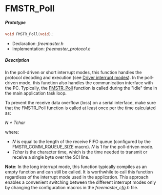 # FMSTR_Poll

##### Prototype

```c
void FMSTR_Poll(void);
```

- Declaration: *freemaster.h*
- Implementation: *freemaster_protocol.c*

##### Description

In the poll-driven or short interrupt modes, this function handles the protocol decoding and execution (see [Driver interrupt modes](driver-interrupt-modes)). In the poll-driven mode, this function also handles the communication interface with the PC. Typically, the [FMSTR_Poll](fmstr-poll) function is called during the "idle" time in the main application task loop.

To prevent the receive data overflow (loss) on a serial interface, make sure that the FMSTR_Poll function is called at least once per the time calculated as:

*N \* Tchar*

where:

- *N* is equal to the length of the receive FIFO queue (configured by the FMSTR_COMM_RQUEUE_SIZE macro). *N* is 1 for the poll-driven mode.
- *Tchar* is the character time, which is the time needed to transmit or receive a single byte over the SCI line.

**Note:** In the long interrupt mode, this function typically compiles as an empty function and can still be called. It is worthwhile to call this function regardless of the interrupt mode used in the application. This approach enables a convenient switching between the different interrupt modes only by changing the configuration macros in the *freemaster_cfg.h* file.
